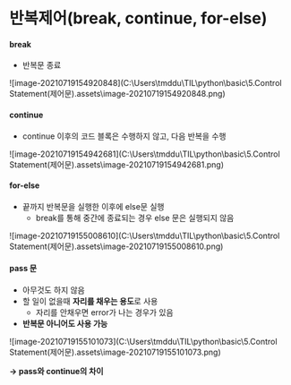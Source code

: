 # 반복제어(break, continue, for-else)

#### break

- 반복문 종료

![image-20210719154920848](C:\Users\tmddu\TIL\python\basic\5.Control Statement(제어문).assets\image-20210719154920848.png)



#### continue

- continue 이후의 코드 블록은 수행하지 않고, 다음 반복을 수행

![image-20210719154942681](C:\Users\tmddu\TIL\python\basic\5.Control Statement(제어문).assets\image-20210719154942681.png)



#### for-else

- 끝까지 반복문을 실행한 이후에 else문 실행
  - break를 통해 중간에 종료되는 경우 else 문은 실행되지 않음

![image-20210719155008610](C:\Users\tmddu\TIL\python\basic\5.Control Statement(제어문).assets\image-20210719155008610.png)



#### pass 문

- 아무것도 하지 않음
- 할 일이 없을때 **자리를 채우는 용도**로 사용
  - 자리를 안채우면 error가 나는 경우가 있음
- **반복문 아니어도 사용 가능**





![image-20210719155101073](C:\Users\tmddu\TIL\python\basic\5.Control Statement(제어문).assets\image-20210719155101073.png)

**-> pass와 continue의 차이**


